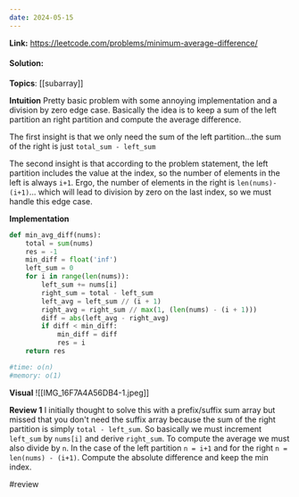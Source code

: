 ```yaml
---
date: 2024-05-15
---
```

**Link:** https://leetcode.com/problems/minimum-average-difference/
#### Solution:

**Topics**: [[subarray]]

**Intuition**
Pretty basic problem with some annoying implementation and a division by zero edge case. Basically the idea is to keep a sum of the left partition an right partition and compute the average difference. 

The first insight is that we only need the sum of the left partition...the sum of the right is just `total_sum - left_sum` 

The second insight is that according to the problem statement, the left partition includes the value at the index, so the number of elements in the left is always `i+1`.  Ergo, the number of elements in the right is `len(nums)-(i+1)`... which will lead to division by zero on the last index, so we must handle this edge case. 

**Implementation**
```python
def min_avg_diff(nums):
	total = sum(nums)
	res = -1
	min_diff = float('inf')
	left_sum = 0
	for i in range(len(nums)):
		left_sum += nums[i]
		right_sum = total - left_sum
		left_avg = left_sum // (i + 1)
		right_avg = right_sum // max(1, (len(nums) - (i + 1)))
		diff = abs(left_avg - right_avg)
		if diff < min_diff:
			min_diff = diff
			res = i
	return res

#time: o(n)
#memory: o(1)
```

**Visual** 
![[IMG_16F7A4A56DB4-1.jpeg]]

**Review 1**
I initially thought to solve this with a prefix/suffix sum array but missed that you don't need the suffix array because the sum of the right partition is simply `total - left_sum`. So basically we must increment `left_sum` by `nums[i]` and derive `right_sum`. To compute the average we must also divide by `n`. In the case of the left partition `n = i+1` and for the right `n = len(nums) - (i+1)`. Compute the absolute difference and keep the min index. 

#review 


